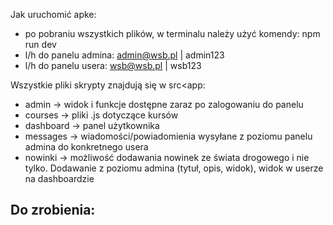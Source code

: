 Jak uruchomić apke:
- po pobraniu wszystkich plików, w terminalu należy użyć komendy: npm run dev
- l/h do panelu admina: admin@wsb.pl | admin123
- l/h do panelu usera: wsb@wsb.pl | wsb123


Wszystkie pliki skrypty znajdują się w src<app:
- admin -> widok i funkcje dostępne zaraz po zalogowaniu do panelu
- courses -> pliki .js dotyczące kursów
- dashboard -> panel użytkownika
- messages -> wiadomości/powiadomienia wysyłane z poziomu panelu admina do konkretnego usera
- nowinki -> możliwość dodawania nowinek ze świata drogowego i nie tylko. Dodawanie z poziomu admina (tytuł, opis, widok), widok w userze na dashboardzie 


Do zrobienia:
-
